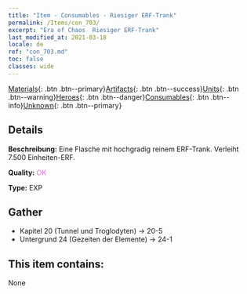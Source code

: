 ```yaml
---
title: "Item - Consumables - Riesiger ERF-Trank"
permalink: /Items/con_703/
excerpt: "Era of Chaos  Riesiger ERF-Trank"
last_modified_at: 2021-03-18
locale: de
ref: "con_703.md"
toc: false
classes: wide
---
```

 [Materials](/de/Items/){: .btn .btn--primary}[Artifacts](/de/Items/Artifacts/){: .btn .btn--success}[Units](/de/Items/Units/){: .btn .btn--warning}[Heroes](/de/Items/Heroes/){: .btn .btn--danger}[Consumables](/de/Items/Consumables/){: .btn .btn--info}[Unknown](/de/Items/Unknown/){: .btn .btn--primary}

## Details
 **Beschreibung:** Eine Flasche mit hochgradig reinem ERF-Trank. Verleiht 7.500 Einheiten-ERF.

 **Quality:** <span style="color: #DA70D6">OK</span>

 **Type:** EXP

## Gather

*    Kapitel 20 (Tunnel und Troglodyten) -> 20-5 
*    Untergrund 24 (Gezeiten der Elemente) -> 24-1 

## This item contains:

  None

